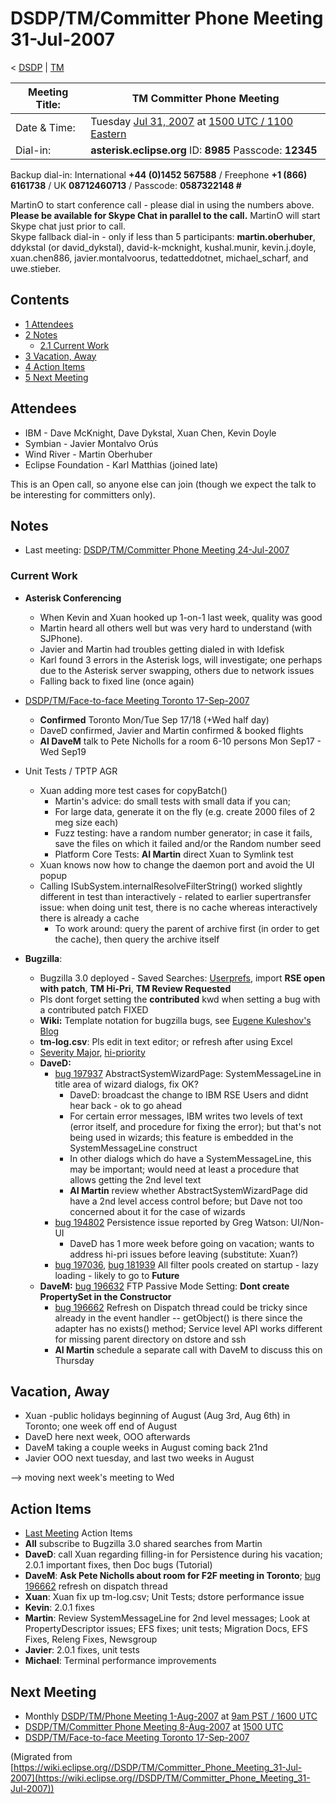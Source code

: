

DSDP/TM/Committer Phone Meeting 31-Jul-2007
===========================================

< [DSDP](./DSDP "DSDP")‎ | [TM](./TM "DSDP/TM")

| Meeting Title: | **TM Committer Phone Meeting** |
| --- | --- |
| Date & Time: | Tuesday [Jul 31, 2007](./index.php?title=Jul_31,_2007&action=edit&redlink=1 "Jul 31, 2007 (page does not exist)") at [1500 UTC / 1100 Eastern](http://www.timeanddate.com/worldclock/meetingdetails.html?year=2007&month=7&day=31&hour=15&min=00&sec=0&p1=224&p2=159&p3=250&p4=136&p5=223&iv=1800) |
| Dial-in: | **asterisk.eclipse.org** ID: **8985** Passcode: **12345** |

Backup dial-in: International **+44 (0)1452 567588** / Freephone **+1 (866) 6161738** / UK **08712460713** / Passcode: **0587322148 #**

MartinO to start conference call - please dial in using the numbers above.  
**Please be available for Skype Chat in parallel to the call.** MartinO will start Skype chat just prior to call.  
Skype fallback dial-in - only if less than 5 participants: **martin.oberhuber**, ddykstal (or david\_dykstal), david-k-mcknight, kushal.munir, kevin.j.doyle, xuan.chen886, javier.montalvoorus, tedatteddotnet, michael\_scharf, and uwe.stieber.  

Contents
--------

*   [1 Attendees](#Attendees)
*   [2 Notes](#Notes)
    *   [2.1 Current Work](#Current-Work)
*   [3 Vacation, Away](#Vacation.2C-Away)
*   [4 Action Items](#Action-Items)
*   [5 Next Meeting](#Next-Meeting)

Attendees
---------

*   IBM - Dave McKnight, Dave Dykstal, Xuan Chen, Kevin Doyle
*   Symbian - Javier Montalvo Orús
*   Wind River - Martin Oberhuber
*   Eclipse Foundation - Karl Matthias (joined late)

This is an Open call, so anyone else can join (though we expect the talk to be interesting for committers only).

Notes
-----

*   Last meeting: [DSDP/TM/Committer Phone Meeting 24-Jul-2007](./Committer_Phone_Meeting_24-Jul-2007 "DSDP/TM/Committer Phone Meeting 24-Jul-2007")

### Current Work

*   **Asterisk Conferencing**
    *   When Kevin and Xuan hooked up 1-on-1 last week, quality was good
    *   Martin heard all others well but was very hard to understand (with SJPhone).
    *   Javier and Martin had troubles getting dialed in with Idefisk
    *   Karl found 3 errors in the Asterisk logs, will investigate; one perhaps due to the Asterisk server swapping, others due to network issues
    *   Falling back to fixed line (once again)

  

*   [DSDP/TM/Face-to-face Meeting Toronto 17-Sep-2007](./Face-to-face_Meeting_Toronto_17-Sep-2007 "DSDP/TM/Face-to-face Meeting Toronto 17-Sep-2007")
    *   **Confirmed** Toronto Mon/Tue Sep 17/18 (+Wed half day)
    *   DaveD confirmed, Javier and Martin confirmed & booked flights
    *   **AI DaveM** talk to Pete Nicholls for a room 6-10 persons Mon Sep17 - Wed Sep19

*   Unit Tests / TPTP AGR
    *   Xuan adding more test cases for copyBatch()
        *   Martin's advice: do small tests with small data if you can;
        *   For large data, generate it on the fly (e.g. create 2000 files of 2 meg size each)
        *   Fuzz testing: have a random number generator; in case it fails, save the files on which it failed and/or the Random number seed
        *   Platform Core Tests: **AI Martin** direct Xuan to Symlink test
    *   Xuan knows now how to change the daemon port and avoid the UI popup
    *   Calling ISubSystem.internalResolveFilterString() worked slightly different in test than interactively - related to earlier supertransfer issue: when doing unit test, there is no cache whereas interactively there is already a cache
        *   To work around: query the parent of archive first (in order to get the cache), then query the archive itself

*   **Bugzilla**:
    *   Bugzilla 3.0 deployed - Saved Searches: [Userprefs](https://bugs.eclipse.org/bugs/userprefs.cgi?tab=saved-searches), import **RSE open with patch**, **TM Hi-Pri**, **TM Review Requested**
    *   Pls dont forget setting the **contributed** kwd when setting a bug with a contributed patch FIXED
    *   **Wiki:** Template notation for bugzilla bugs, see [Eugene Kuleshov's Blog](http://www.jroller.com/eu/entry/a_handy_tip_for_the)
    *   **tm-log.csv**: Pls edit in text editor; or refresh after using Excel
    *   [Severity Major](https://bugs.eclipse.org/bugs/buglist.cgi?query_format=advanced&classification=DSDP&product=Target+Management&bug_status=UNCONFIRMED&bug_status=NEW&bug_status=ASSIGNED&bug_status=REOPENED&bug_severity=blocker&bug_severity=critical&bug_severity=major&cmdtype=doit), [hi-priority](https://bugs.eclipse.org/bugs/buglist.cgi?query_format=advanced&classification=DSDP&product=Target+Management&bug_status=UNCONFIRMED&bug_status=NEW&bug_status=ASSIGNED&bug_status=REOPENED&cmdtype=doit&field0-0-0=priority&type0-0-0=regexp&value0-0-0=P%5B12%5D&field0-0-1=bug_severity&type0-0-1=regexp&value0-0-1=blocker%7Ccritical%7Cmajor)
    *   **DaveD:**
        *   [bug 197937](https://bugs.eclipse.org/bugs/show_bug.cgi?id=197937) AbstractSystemWizardPage: SystemMessageLine in title area of wizard dialogs, fix OK?
            *   DaveD: broadcast the change to IBM RSE Users and didnt hear back - ok to go ahead
            *   For certain error messages, IBM writes two levels of text (error itself, and procedure for fixing the error); but that's not being used in wizards; this feature is embedded in the SystemMessageLine construct
            *   In other dialogs which do have a SystemMessageLine, this may be important; would need at least a procedure that allows getting the 2nd level text
            *   **AI Martin** review whether AbstractSystemWizardPage did have a 2nd level access control before; but Dave not too concerned about it for the case of wizards
        *   [bug 194802](https://bugs.eclipse.org/bugs/show_bug.cgi?id=194802) Persistence issue reported by Greg Watson: UI/Non-UI
            *   DaveD has 1 more week before going on vacation; wants to address hi-pri issues before leaving (substitute: Xuan?)
        *   [bug 197036](https://bugs.eclipse.org/bugs/show_bug.cgi?id=197036), [bug 181939](https://bugs.eclipse.org/bugs/show_bug.cgi?id=181939) All filter pools created on startup - lazy loading - likely to go to **Future**
    *   **DaveM:** [bug 196632](https://bugs.eclipse.org/bugs/show_bug.cgi?id=196632) FTP Passive Mode Setting: **Dont create PropertySet in the Constructor**
        *   [bug 196662](https://bugs.eclipse.org/bugs/show_bug.cgi?id=196662) Refresh on Dispatch thread could be tricky since already in the event handler -- getObject() is there since the adapter has no exists() method; Service level API works different for missing parent directory on dstore and ssh
        *   **AI Martin** schedule a separate call with DaveM to discuss this on Thursday

Vacation, Away
--------------

*   Xuan -public holidays beginning of August (Aug 3rd, Aug 6th) in Toronto; one week off end of August
*   DaveD here next week, OOO afterwards
*   DaveM taking a couple weeks in August coming back 21nd
*   Javier OOO next tuesday, and last two weeks in August

--\> moving next week's meeting to Wed

Action Items
------------

*   [Last Meeting](./Committer_Phone_Meeting_24-Jul-2007#Action_Items "DSDP/TM/Committer Phone Meeting 24-Jul-2007") Action Items
*   **All** subscribe to Bugzilla 3.0 shared searches from Martin
*   **DaveD**: call Xuan regarding filling-in for Persistence during his vacation; 2.0.1 important fixes, then Doc bugs (Tutorial)
*   **DaveM**: **Ask Pete Nicholls about room for F2F meeting in Toronto**; [bug 196662](https://bugs.eclipse.org/bugs/show_bug.cgi?id=196662) refresh on dispatch thread
*   **Xuan**: Xuan fix up tm-log.csv; Unit Tests; dstore performance issue
*   **Kevin**: 2.0.1 fixes
*   **Martin**: Review SystemMessageLine for 2nd level messages; Look at PropertyDescriptor issues; EFS fixes; unit tests; Migration Docs, EFS Fixes, Releng Fixes, Newsgroup
*   **Javier**: 2.0.1 fixes, unit tests
*   **Michael**: Terminal performance improvements

Next Meeting
------------

*   Monthly [DSDP/TM/Phone Meeting 1-Aug-2007](./Phone_Meeting_1-Aug-2007 "DSDP/TM/Phone Meeting 1-Aug-2007") at [9am PST / 1600 UTC](http://www.timeanddate.com/worldclock/fixedtime.html?month=8&day=1&year=2007&hour=16&min=00&sec=0&p1=0)
*   [DSDP/TM/Committer Phone Meeting 8-Aug-2007](./Committer_Phone_Meeting_8-Aug-2007 "DSDP/TM/Committer Phone Meeting 8-Aug-2007") at [1500 UTC](http://www.timeanddate.com/worldclock/meetingdetails.html?year=2007&month=8&day=8&hour=15&min=00&sec=0&p1=224&p2=159&p3=250&p4=136&p5=223&iv=1800)
*   [DSDP/TM/Face-to-face Meeting Toronto 17-Sep-2007](./Face-to-face_Meeting_Toronto_17-Sep-2007 "DSDP/TM/Face-to-face Meeting Toronto 17-Sep-2007")


(Migrated from [https://wiki.eclipse.org//DSDP/TM/Committer_Phone_Meeting_31-Jul-2007](https://wiki.eclipse.org//DSDP/TM/Committer_Phone_Meeting_31-Jul-2007))